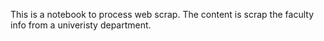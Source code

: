 This is a notebook to process web scrap.  The content is scrap the faculty info from a univeristy department.
